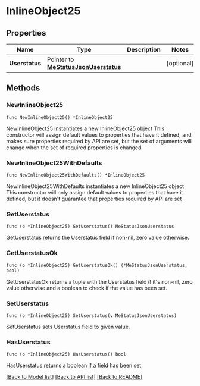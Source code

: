 # InlineObject25

## Properties

Name | Type | Description | Notes
------------ | ------------- | ------------- | -------------
**Userstatus** | Pointer to [**MeStatusJsonUserstatus**](_me_status_json_userstatus.md) |  | [optional] 

## Methods

### NewInlineObject25

`func NewInlineObject25() *InlineObject25`

NewInlineObject25 instantiates a new InlineObject25 object
This constructor will assign default values to properties that have it defined,
and makes sure properties required by API are set, but the set of arguments
will change when the set of required properties is changed

### NewInlineObject25WithDefaults

`func NewInlineObject25WithDefaults() *InlineObject25`

NewInlineObject25WithDefaults instantiates a new InlineObject25 object
This constructor will only assign default values to properties that have it defined,
but it doesn't guarantee that properties required by API are set

### GetUserstatus

`func (o *InlineObject25) GetUserstatus() MeStatusJsonUserstatus`

GetUserstatus returns the Userstatus field if non-nil, zero value otherwise.

### GetUserstatusOk

`func (o *InlineObject25) GetUserstatusOk() (*MeStatusJsonUserstatus, bool)`

GetUserstatusOk returns a tuple with the Userstatus field if it's non-nil, zero value otherwise
and a boolean to check if the value has been set.

### SetUserstatus

`func (o *InlineObject25) SetUserstatus(v MeStatusJsonUserstatus)`

SetUserstatus sets Userstatus field to given value.

### HasUserstatus

`func (o *InlineObject25) HasUserstatus() bool`

HasUserstatus returns a boolean if a field has been set.


[[Back to Model list]](../README.md#documentation-for-models) [[Back to API list]](../README.md#documentation-for-api-endpoints) [[Back to README]](../README.md)



